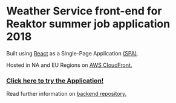# Weather Service front-end for Reaktor summer job application 2018

Built using [React](https://reactjs.org/) as a Single-Page Application [(SPA)](https://en.wikipedia.org/wiki/Single-page_application).

Hosted in NA and EU Regions on [AWS CloudFront.](aws.amazon.com/cloudfront)

### [Click here to try the Application!](https://d223eau4kh7qhj.cloudfront.net/index.html)

Read further information on [backend repository.](github.com/sasumaki/ronktor-backend2018)
